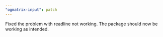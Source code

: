 ```yaml
---
"ogmatrix-input": patch
---
```


Fixed the problem with readline not working. The package should now be working as intended.
